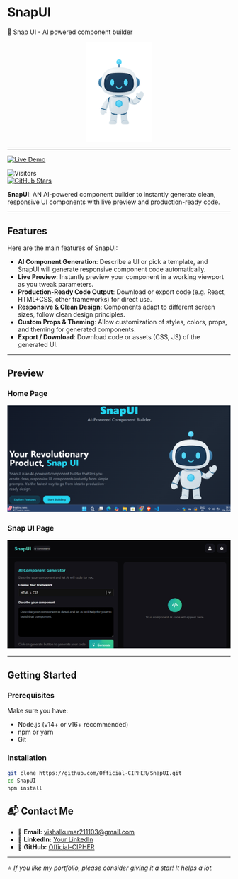 # SnapUI

🌟 Snap UI - AI powered component builder 

<p align="center">
  <img src="public/bot.png" alt="SnapUI Bot" width="150"/>
</p>

---
[![Live Demo](https://img.shields.io/badge/Live%20Portfolio-Click%20Here-brightgreen?style=for-the-badge)](https://snapui-cipher.netlify.app/)

![Visitors](https://visitor-badge.laobi.icu/badge?page_id=Official-CIPHER.SnapUI)  
[![GitHub Stars](https://img.shields.io/github/stars/Official-CIPHER/Official-Portfolio?style=for-the-badge)](https://github.com/Official-CIPHER/SnapUI/stargazers)  



**SnapUI**: AN AI-powered component builder to instantly generate clean, responsive UI components with live preview and production-ready code.

---

## Features

Here are the main features of SnapUI:

- **AI Component Generation**: Describe a UI or pick a template, and SnapUI will generate responsive component code automatically.  
- **Live Preview**: Instantly preview your component in a working viewport as you tweak parameters.  
- **Production-Ready Code Output**: Download or export code (e.g. React, HTML+CSS, other frameworks) for direct use.  
- **Responsive & Clean Design**: Components adapt to different screen sizes, follow clean design principles.  
- **Custom Props & Theming**: Allow customization of styles, colors, props, and theming for generated components.  
- **Export / Download**: Download code or assets (CSS, JS) of the generated UI.  

---
## Preview

<p align="center">
  <h3>Home Page </h3>
  <img src="public/home-snapui.png" alt="SnapUI Bot" width="550"/>
</p>
<p align="center">
  <h3>Snap UI Page </h3>
  <img src="public/snapui.png" alt="SnapUI Bot" width="550"/>
</p>

---

## Getting Started

### Prerequisites

Make sure you have:

- Node.js (v14+ or v16+ recommended)  
- npm or yarn  
- Git  

### Installation

```bash
git clone https://github.com/Official-CIPHER/SnapUI.git
cd SnapUI
npm install
```

## 📬 Contact Me  

- 📧 **Email:** vishalkumar211103@gmail.com  
- 💼 **LinkedIn:** [Your LinkedIn](https://www.linkedin.com/in/vishal-kumar-vk70/)  
- 🐙 **GitHub:** [Official-CIPHER](https://github.com/Official-CIPHER)  

---

⭐ *If you like my portfolio, please consider giving it a star! It helps a lot.*  
